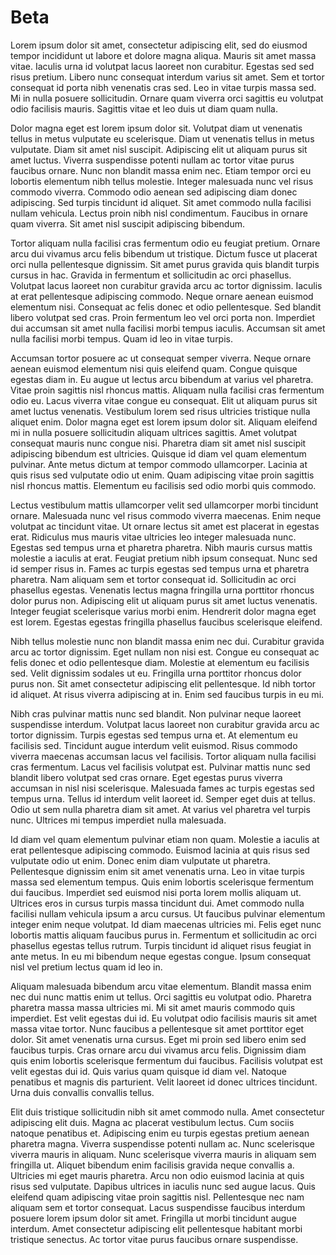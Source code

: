 # Beta

Lorem ipsum dolor sit amet, consectetur adipiscing elit, sed do eiusmod tempor incididunt ut labore et dolore magna aliqua. Mauris sit amet massa vitae. Iaculis urna id volutpat lacus laoreet non curabitur. Egestas sed sed risus pretium. Libero nunc consequat interdum varius sit amet. Sem et tortor consequat id porta nibh venenatis cras sed. Leo in vitae turpis massa sed. Mi in nulla posuere sollicitudin. Ornare quam viverra orci sagittis eu volutpat odio facilisis mauris. Sagittis vitae et leo duis ut diam quam nulla.

Dolor magna eget est lorem ipsum dolor sit. Volutpat diam ut venenatis tellus in metus vulputate eu scelerisque. Diam ut venenatis tellus in metus vulputate. Diam sit amet nisl suscipit. Adipiscing elit ut aliquam purus sit amet luctus. Viverra suspendisse potenti nullam ac tortor vitae purus faucibus ornare. Nunc non blandit massa enim nec. Etiam tempor orci eu lobortis elementum nibh tellus molestie. Integer malesuada nunc vel risus commodo viverra. Commodo odio aenean sed adipiscing diam donec adipiscing. Sed turpis tincidunt id aliquet. Sit amet commodo nulla facilisi nullam vehicula. Lectus proin nibh nisl condimentum. Faucibus in ornare quam viverra. Sit amet nisl suscipit adipiscing bibendum.

Tortor aliquam nulla facilisi cras fermentum odio eu feugiat pretium. Ornare arcu dui vivamus arcu felis bibendum ut tristique. Dictum fusce ut placerat orci nulla pellentesque dignissim. Sit amet purus gravida quis blandit turpis cursus in hac. Gravida in fermentum et sollicitudin ac orci phasellus. Volutpat lacus laoreet non curabitur gravida arcu ac tortor dignissim. Iaculis at erat pellentesque adipiscing commodo. Neque ornare aenean euismod elementum nisi. Consequat ac felis donec et odio pellentesque. Sed blandit libero volutpat sed cras. Proin fermentum leo vel orci porta non. Imperdiet dui accumsan sit amet nulla facilisi morbi tempus iaculis. Accumsan sit amet nulla facilisi morbi tempus. Quam id leo in vitae turpis.

Accumsan tortor posuere ac ut consequat semper viverra. Neque ornare aenean euismod elementum nisi quis eleifend quam. Congue quisque egestas diam in. Eu augue ut lectus arcu bibendum at varius vel pharetra. Vitae proin sagittis nisl rhoncus mattis. Aliquam nulla facilisi cras fermentum odio eu. Lacus viverra vitae congue eu consequat. Elit ut aliquam purus sit amet luctus venenatis. Vestibulum lorem sed risus ultricies tristique nulla aliquet enim. Dolor magna eget est lorem ipsum dolor sit. Aliquam eleifend mi in nulla posuere sollicitudin aliquam ultrices sagittis. Amet volutpat consequat mauris nunc congue nisi. Pharetra diam sit amet nisl suscipit adipiscing bibendum est ultricies. Quisque id diam vel quam elementum pulvinar. Ante metus dictum at tempor commodo ullamcorper. Lacinia at quis risus sed vulputate odio ut enim. Quam adipiscing vitae proin sagittis nisl rhoncus mattis. Elementum eu facilisis sed odio morbi quis commodo.

Lectus vestibulum mattis ullamcorper velit sed ullamcorper morbi tincidunt ornare. Malesuada nunc vel risus commodo viverra maecenas. Enim neque volutpat ac tincidunt vitae. Ut ornare lectus sit amet est placerat in egestas erat. Ridiculus mus mauris vitae ultricies leo integer malesuada nunc. Egestas sed tempus urna et pharetra pharetra. Nibh mauris cursus mattis molestie a iaculis at erat. Feugiat pretium nibh ipsum consequat. Nunc sed id semper risus in. Fames ac turpis egestas sed tempus urna et pharetra pharetra. Nam aliquam sem et tortor consequat id. Sollicitudin ac orci phasellus egestas. Venenatis lectus magna fringilla urna porttitor rhoncus dolor purus non. Adipiscing elit ut aliquam purus sit amet luctus venenatis. Integer feugiat scelerisque varius morbi enim. Hendrerit dolor magna eget est lorem. Egestas egestas fringilla phasellus faucibus scelerisque eleifend.

Nibh tellus molestie nunc non blandit massa enim nec dui. Curabitur gravida arcu ac tortor dignissim. Eget nullam non nisi est. Congue eu consequat ac felis donec et odio pellentesque diam. Molestie at elementum eu facilisis sed. Velit dignissim sodales ut eu. Fringilla urna porttitor rhoncus dolor purus non. Sit amet consectetur adipiscing elit pellentesque. Id nibh tortor id aliquet. At risus viverra adipiscing at in. Enim sed faucibus turpis in eu mi.

Nibh cras pulvinar mattis nunc sed blandit. Non pulvinar neque laoreet suspendisse interdum. Volutpat lacus laoreet non curabitur gravida arcu ac tortor dignissim. Turpis egestas sed tempus urna et. At elementum eu facilisis sed. Tincidunt augue interdum velit euismod. Risus commodo viverra maecenas accumsan lacus vel facilisis. Tortor aliquam nulla facilisi cras fermentum. Lacus vel facilisis volutpat est. Pulvinar mattis nunc sed blandit libero volutpat sed cras ornare. Eget egestas purus viverra accumsan in nisl nisi scelerisque. Malesuada fames ac turpis egestas sed tempus urna. Tellus id interdum velit laoreet id. Semper eget duis at tellus. Odio ut sem nulla pharetra diam sit amet. At varius vel pharetra vel turpis nunc. Ultrices mi tempus imperdiet nulla malesuada.

Id diam vel quam elementum pulvinar etiam non quam. Molestie a iaculis at erat pellentesque adipiscing commodo. Euismod lacinia at quis risus sed vulputate odio ut enim. Donec enim diam vulputate ut pharetra. Pellentesque dignissim enim sit amet venenatis urna. Leo in vitae turpis massa sed elementum tempus. Quis enim lobortis scelerisque fermentum dui faucibus. Imperdiet sed euismod nisi porta lorem mollis aliquam ut. Ultrices eros in cursus turpis massa tincidunt dui. Amet commodo nulla facilisi nullam vehicula ipsum a arcu cursus. Ut faucibus pulvinar elementum integer enim neque volutpat. Id diam maecenas ultricies mi. Felis eget nunc lobortis mattis aliquam faucibus purus in. Fermentum et sollicitudin ac orci phasellus egestas tellus rutrum. Turpis tincidunt id aliquet risus feugiat in ante metus. In eu mi bibendum neque egestas congue. Ipsum consequat nisl vel pretium lectus quam id leo in.

Aliquam malesuada bibendum arcu vitae elementum. Blandit massa enim nec dui nunc mattis enim ut tellus. Orci sagittis eu volutpat odio. Pharetra pharetra massa massa ultricies mi. Mi sit amet mauris commodo quis imperdiet. Est velit egestas dui id. Eu volutpat odio facilisis mauris sit amet massa vitae tortor. Nunc faucibus a pellentesque sit amet porttitor eget dolor. Sit amet venenatis urna cursus. Eget mi proin sed libero enim sed faucibus turpis. Cras ornare arcu dui vivamus arcu felis. Dignissim diam quis enim lobortis scelerisque fermentum dui faucibus. Facilisis volutpat est velit egestas dui id. Quis varius quam quisque id diam vel. Natoque penatibus et magnis dis parturient. Velit laoreet id donec ultrices tincidunt. Urna duis convallis convallis tellus.

Elit duis tristique sollicitudin nibh sit amet commodo nulla. Amet consectetur adipiscing elit duis. Magna ac placerat vestibulum lectus. Cum sociis natoque penatibus et. Adipiscing enim eu turpis egestas pretium aenean pharetra magna. Viverra suspendisse potenti nullam ac. Nunc scelerisque viverra mauris in aliquam. Nunc scelerisque viverra mauris in aliquam sem fringilla ut. Aliquet bibendum enim facilisis gravida neque convallis a. Ultricies mi eget mauris pharetra. Arcu non odio euismod lacinia at quis risus sed vulputate. Dapibus ultrices in iaculis nunc sed augue lacus. Quis eleifend quam adipiscing vitae proin sagittis nisl. Pellentesque nec nam aliquam sem et tortor consequat. Lacus suspendisse faucibus interdum posuere lorem ipsum dolor sit amet. Fringilla ut morbi tincidunt augue interdum. Amet consectetur adipiscing elit pellentesque habitant morbi tristique senectus. Ac tortor vitae purus faucibus ornare suspendisse.